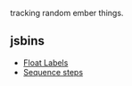 tracking random ember things.


## jsbins

- [Float Labels](http://jsbin.com/rosuxe/6)
- [Sequence steps](http://jsbin.com/rusasa/12)
